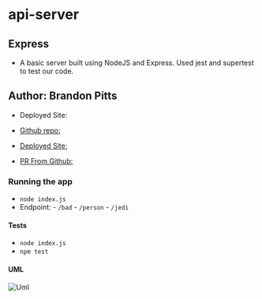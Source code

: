 # api-server

## Express

- A basic server built using NodeJS and Express. Used jest and supertest to test our code.

## Author: Brandon Pitts

- Deployed Site:

- [Github repo:](https://github.com/brandomoki/api-server)

- [Deployed Site:]()

- [PR From Github:](https://github.com/brandomoki/api-server/pull/2)

### Running the app

- `node index.js`
- Endpoint:
      - `/bad`
      - `/person`
      - `/jedi`

#### Tests

- `node index.js`
- `npm test`

#### UML

![Uml]()
